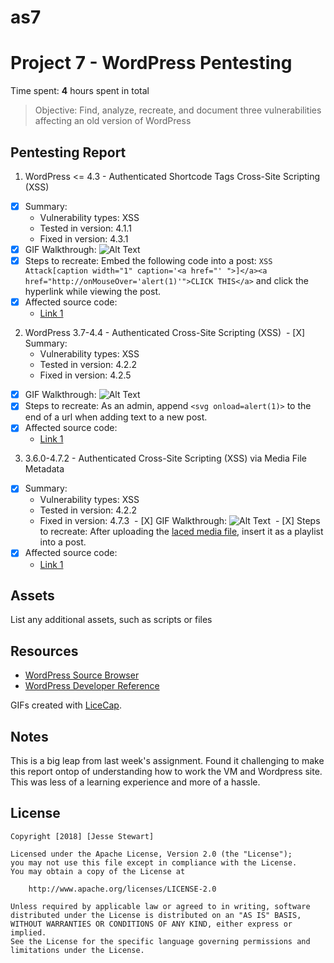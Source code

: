# as7
# Project 7 - WordPress Pentesting

Time spent: **4** hours spent in total

> Objective: Find, analyze, recreate, and document three vulnerabilities affecting an old version of WordPress

## Pentesting Report

1. WordPress <= 4.3 - Authenticated Shortcode Tags Cross-Site Scripting (XSS)
  - [X] Summary: 
    - Vulnerability types: XSS
    - Tested in version: 4.1.1
    - Fixed in version: 4.3.1
  - [X] GIF Walkthrough: ![Alt Text](https://puu.sh/zK4da/f02dedf433.gif)
  - [X] Steps to recreate: Embed the following code into a post: ``` XSS Attack[caption width="1" caption='<a href="' ">]</a><a href="http://onMouseOver='alert(1)'">CLICK THIS</a> ``` and click the hyperlink while viewing the post.
  - [X] Affected source code: 
    - [Link 1](https://github.com/WordPress/WordPress/commit/f72b21af23da6b6d54208e5c1d65ececdaa109c8)
2. WordPress 3.7-4.4 - Authenticated Cross-Site Scripting (XSS)
  - [X] Summary: 
    - Vulnerability types: XSS
    - Tested in version: 4.2.2
    - Fixed in version: 4.2.5
  - [X] GIF Walkthrough: ![Alt Text](https://puu.sh/zK5Yt/c72f443e13.gif)
  - [X] Steps to recreate: As an admin, append ``` <svg onload=alert(1)> ``` to the end of a url when adding text to a new post.
  - [X] Affected source code:
    - [Link 1](https://github.com/WordPress/WordPress/commit/7ab65139c6838910426567849c7abed723932b87)
3. 3.6.0-4.7.2 - Authenticated Cross-Site Scripting (XSS) via Media File Metadata
  - [X] Summary: 
    - Vulnerability types: XSS
    - Tested in version: 4.2.2
    - Fixed in version: 4.7.3
  - [X] GIF Walkthrough: ![Alt Text](https://i.imgur.com/3JwU8h2.gif)
  - [X] Steps to recreate: After uploading the [laced media file](https://www.securify.nl/advisory/SFY20160742/xss.mp3), insert it as a playlist into a post.
  - [X] Affected source code:
    - [Link 1](https://github.com/WordPress/WordPress/commit/28f838ca3ee205b6f39cd2bf23eb4e5f52796bd7)

## Assets

List any additional assets, such as scripts or files

## Resources

- [WordPress Source Browser](https://core.trac.wordpress.org/browser/)
- [WordPress Developer Reference](https://developer.wordpress.org/reference/)

GIFs created with [LiceCap](http://www.cockos.com/licecap/). 

## Notes

This is a big leap from last week's assignment. Found it challenging to make this report ontop of understanding how to work the VM and Wordpress site. This was less of a learning experience and more of a hassle.

## License

    Copyright [2018] [Jesse Stewart]

    Licensed under the Apache License, Version 2.0 (the "License");
    you may not use this file except in compliance with the License.
    You may obtain a copy of the License at

        http://www.apache.org/licenses/LICENSE-2.0

    Unless required by applicable law or agreed to in writing, software
    distributed under the License is distributed on an "AS IS" BASIS,
    WITHOUT WARRANTIES OR CONDITIONS OF ANY KIND, either express or implied.
    See the License for the specific language governing permissions and
    limitations under the License.
